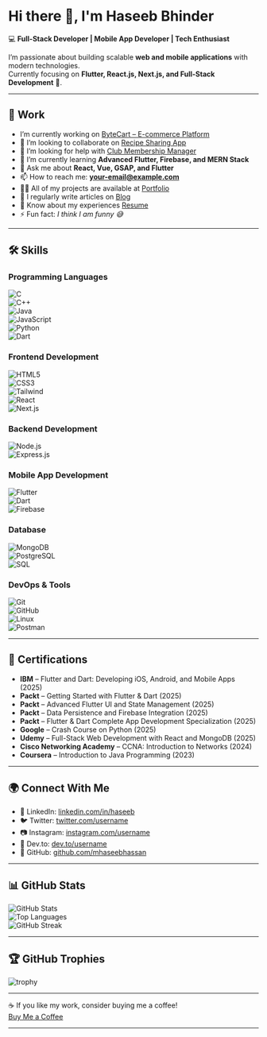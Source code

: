 # Hi there 👋, I'm Haseeb Bhinder  

💻 **Full-Stack Developer | Mobile App Developer | Tech Enthusiast**  

I’m passionate about building scalable **web and mobile applications** with modern technologies.  
Currently focusing on **Flutter, React.js, Next.js, and Full-Stack Development** 🚀.  

---

## 🔭 Work
- I’m currently working on [ByteCart – E-commerce Platform](https://github.com/mhaseebhassan/bytecart)  
- 👯 I’m looking to collaborate on [Recipe Sharing App](https://github.com/mhaseebhassan/recipes-app)  
- 🤝 I’m looking for help with [Club Membership Manager](https://github.com/mhaseebhassan/membership-manager)  
- 🌱 I’m currently learning **Advanced Flutter, Firebase, and MERN Stack**  
- 💬 Ask me about **React, Vue, GSAP, and Flutter**  
- 📫 How to reach me: **your-email@example.com**  
- 👨‍💻 All of my projects are available at [Portfolio](https://github.com/mhaseebhassan)  
- 📝 I regularly write articles on [Blog](https://dev.to/)  
- 📄 Know about my experiences [Resume](https://link-to-resume.com)  
- ⚡ Fun fact: *I think I am funny 😅*  

---

## 🛠️ Skills  

### Programming Languages  
![C](https://img.shields.io/badge/-C-00599C?style=flat&logo=c)  
![C++](https://img.shields.io/badge/-C++-00599C?style=flat&logo=cplusplus)  
![Java](https://img.shields.io/badge/-Java-007396?style=flat&logo=java)  
![JavaScript](https://img.shields.io/badge/-JavaScript-F7DF1E?style=flat&logo=javascript)  
![Python](https://img.shields.io/badge/-Python-3776AB?style=flat&logo=python)  
![Dart](https://img.shields.io/badge/-Dart-0175C2?style=flat&logo=dart)  

### Frontend Development  
![HTML5](https://img.shields.io/badge/-HTML5-E34F26?style=flat&logo=html5)  
![CSS3](https://img.shields.io/badge/-CSS3-1572B6?style=flat&logo=css3)  
![Tailwind](https://img.shields.io/badge/-Tailwind_CSS-38B2AC?style=flat&logo=tailwind-css)  
![React](https://img.shields.io/badge/-React-61DAFB?style=flat&logo=react)  
![Next.js](https://img.shields.io/badge/-Next.js-000000?style=flat&logo=nextdotjs)  

### Backend Development  
![Node.js](https://img.shields.io/badge/-Node.js-339933?style=flat&logo=node.js)  
![Express.js](https://img.shields.io/badge/-Express.js-000000?style=flat&logo=express)  

### Mobile App Development  
![Flutter](https://img.shields.io/badge/-Flutter-02569B?style=flat&logo=flutter)  
![Dart](https://img.shields.io/badge/-Dart-0175C2?style=flat&logo=dart)  
![Firebase](https://img.shields.io/badge/-Firebase-FFCA28?style=flat&logo=firebase)  

### Database  
![MongoDB](https://img.shields.io/badge/-MongoDB-47A248?style=flat&logo=mongodb)  
![PostgreSQL](https://img.shields.io/badge/-PostgreSQL-336791?style=flat&logo=postgresql)  
![SQL](https://img.shields.io/badge/-SQL-003B57?style=flat&logo=databricks)  

### DevOps & Tools  
![Git](https://img.shields.io/badge/-Git-F05032?style=flat&logo=git)  
![GitHub](https://img.shields.io/badge/-GitHub-181717?style=flat&logo=github)  
![Linux](https://img.shields.io/badge/-Linux-FCC624?style=flat&logo=linux)  
![Postman](https://img.shields.io/badge/-Postman-FF6C37?style=flat&logo=postman)  

---

## 📜 Certifications  
- **IBM** – Flutter and Dart: Developing iOS, Android, and Mobile Apps (2025)  
- **Packt** – Getting Started with Flutter & Dart (2025)  
- **Packt** – Advanced Flutter UI and State Management (2025)  
- **Packt** – Data Persistence and Firebase Integration (2025)  
- **Packt** – Flutter & Dart Complete App Development Specialization (2025)  
- **Google** – Crash Course on Python (2025)  
- **Udemy** – Full-Stack Web Development with React and MongoDB (2025)  
- **Cisco Networking Academy** – CCNA: Introduction to Networks (2024)  
- **Coursera** – Introduction to Java Programming (2023)  

---

## 🌍 Connect With Me  

- 💼 LinkedIn: [linkedin.com/in/haseeb](https://linkedin.com/)  
- 🐦 Twitter: [twitter.com/username](https://twitter.com/)  
- 📷 Instagram: [instagram.com/username](https://instagram.com/)  
- 📝 Dev.to: [dev.to/username](https://dev.to/)  
- 🐙 GitHub: [github.com/mhaseebhassan](https://github.com/mhaseebhassan)  

---

## 📊 GitHub Stats  

![GitHub Stats](https://github-readme-stats.vercel.app/api?username=mhaseebhassan&show_icons=true&theme=radical)  
![Top Languages](https://github-readme-stats.vercel.app/api/top-langs/?username=mhaseebhassan&layout=compact&theme=radical)  
![GitHub Streak](https://github-readme-streak-stats.herokuapp.com/?user=mhaseebhassan&theme=radical)  

---

## 🏆 GitHub Trophies  

![trophy](https://github-profile-trophy.vercel.app/?username=mhaseebhassan&theme=onedark)  

---

☕ If you like my work, consider buying me a coffee!  
[Buy Me a Coffee](https://www.buymeacoffee.com/yourusername)  

---
